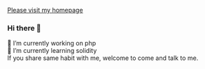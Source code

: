 [Please visit my homepage](https://danwan1027.github.io)

### Hi there 👋

🔭 I’m currently working on php<br>
🌱 I’m currently learning solidity<br>
If you share same habit with me, welcome to come and talk to me.<br>